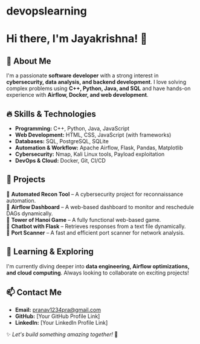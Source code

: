 # devopslearning

# Hi there, I'm Jayakrishna! 👋

## 🚀 About Me  
I'm a passionate **software developer** with a strong interest in **cybersecurity, data analysis, and backend development**. I love solving complex problems using **C++, Python, Java, and SQL** and have hands-on experience with **Airflow, Docker, and web development**.  

## 🔥 Skills & Technologies  
- **Programming:** C++, Python, Java, JavaScript  
- **Web Development:** HTML, CSS, JavaScript (with frameworks)  
- **Databases:** SQL, PostgreSQL, SQLite  
- **Automation & Workflow:** Apache Airflow, Flask, Pandas, Matplotlib  
- **Cybersecurity:** Nmap, Kali Linux tools, Payload exploitation  
- **DevOps & Cloud:** Docker, Git, CI/CD  

## 📌 Projects  
🔹 **Automated Recon Tool** – A cybersecurity project for reconnaissance automation.  
🔹 **Airflow Dashboard** – A web-based dashboard to monitor and reschedule DAGs dynamically.  
🔹 **Tower of Hanoi Game** – A fully functional web-based game.  
🔹 **Chatbot with Flask** – Retrieves responses from a text file dynamically.  
🔹 **Port Scanner** – A fast and efficient port scanner for network analysis.  

## 🌱 Learning & Exploring  
I'm currently diving deeper into **data engineering, Airflow optimizations, and cloud computing**. Always looking to collaborate on exciting projects!  

## 📫 Contact Me  
- **Email:** [pranav1234pra@gmail.com](mailto:pranav1234pra@gmail.com)  
- **GitHub:** [Your GitHub Profile Link]  
- **LinkedIn:** [Your LinkedIn Profile Link]  

✨ *Let's build something amazing together!* 🚀  
